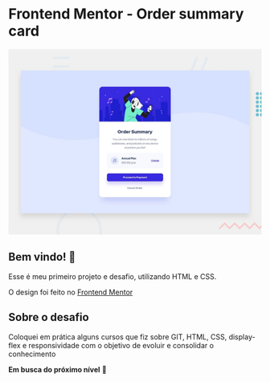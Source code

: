 # Frontend Mentor - Order summary card

![Design preview for the Order summary card coding challenge](./design/desktop-preview.jpg)

## Bem vindo! 👋

Esse é meu primeiro projeto e desafio, utilizando HTML e CSS.

O design foi feito no [Frontend Mentor](https://www.frontendmentor.io)

## Sobre o desafio 

Coloquei em prática alguns cursos que fiz sobre GIT, HTML, CSS, display-flex e responsividade com o objetivo de evoluir e consolidar o conhecimento




**Em busca do próximo nível** 🚀
